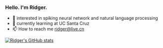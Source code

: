 ### Hello. I'm Ridger.

- 👀 interested in spiking neural network and natural language processing
- 🌱 currently learning at UC Santa Cruz
- 📫 How to reach me [ridger@live.cn](mailto:ridger@live.cn)


[![Ridger's GitHub stats](https://github-readme-stats.vercel.app/api?username=ridgerchu&show_icons=true&theme=tokyonight)](https://github.com/ridgerchu)
